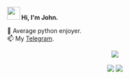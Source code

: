 <b><img src="https://media.giphy.com/media/5kq0GCjHA8Rwc/giphy.gif" width="30px"> Hi, I'm John.</b>

🐍 Average python enjoyer.</br>
📫 My <a href='https://t.me/john_phonk'>Telegram</a>.</br>


<div align="center" style="text-align:center">

  <img src="https://komarev.com/ghpvc/?username=john-phonk&color=565f89&style=flat"/></br></br>
  <img src="https://github-readme-stats.vercel.app/api?&show_icons=true&theme=tokyonight&show_icons=true&username=john-phonk"/>
  <a href="#"><img src="https://github-readme-streak-stats.herokuapp.com/?user=john-phonk&theme=tokyonight">
</div>
